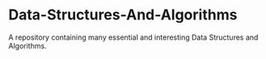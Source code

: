 # Data-Structures-And-Algorithms
A repository containing many essential and interesting Data Structures and Algorithms.
